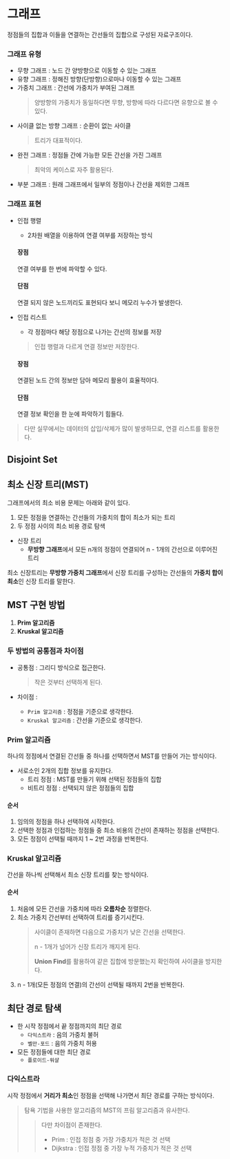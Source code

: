 # 그래프
정점들의 집합과 이들을 연결하는 간선들의 집합으로 구성된 자료구조이다.

### 그래프 유형
- 무향 그래프 : 노드 간 양방향으로 이동할 수 있는 그래프
- 유향 그래프 : 정해진 방향(단방향)으로마나 이동할 수 있는 그래프
- 가중치 그래프 : 간선에 가중치가 부여된 그래프
  > 양방향의 가중치가 동일하다면 무향, 방향에 따라 다르다면 유향으로 볼 수 있다.
- 사이클 없는 방향 그래프 : 순환이 없는 사이클
  > 트리가 대표적이다.
- 완전 그래프 : 정점들 간에 가능한 모든 간선을 가진 그래프
  > 최악의 케이스로 자주 활용된다.
- 부분 그래프 : 원래 그래프에서 일부의 정점이나 간선을 제외한 그래프

### 그래프 표현
- 인접 행렬
  - 2차원 배열을 이용하여 연결 여부를 저장하는 방식
  
  #### 장점
  연결 여부를 한 번에 파악할 수 있다.

  #### 단점
  연결 되지 않은 노드끼리도 표현되다 보니 메모리 누수가 발생한다.

- 인접 리스트
  - 각 정점마다 해당 정점으로 나가는 간선의 정보를 저장
  > 인접 행렬과 다르게 연결 정보만 저장한다.

  #### 장점
  연결된 노드 간의 정보만 담아 메모리 활용이 효율적이다.

  #### 단점
  연결 정보 확인을 한 눈에 파악하기 힘들다.

> 다만 실무에서는 데이터의 삽입/삭제가 많이 발생하므로, 연결 리스트를 활용한다.

## Disjoint Set


## 최소 신장 트리(MST)
그래프에서의 최소 비용 문제는 아래와 같이 있다.

1. 모든 정점을 연결하는 간선들의 가중치의 합이 최소가 되는 트리
2. 두 정점 사이의 최소 비용 경로 탐색

- 신장 트리
  - **무방향 그래프**에서 모든 n개의 정점이 연결되어 n - 1개의 간선으로 이루어진 트리

최소 신장트리는 **무방향 가중치 그래프**에서 신장 트리를 구성하는 간선들의 **가중치 합이 최소**인 신장 트리를 말한다.

## MST 구현 방법
1. **Prim 알고리즘**
2. **Kruskal 알고리즘**

### 두 방법의 공통점과 차이점
- 공통점 : 그리디 방식으로 접근한다.
  > 작은 것부터 선택하게 된다.

- 차이점 :
  - `Prim 알고리즘` : 정점을 기준으로 생각한다.
  - `Kruskal 알고리즘` : 간선을 기준으로 생각한다.

### Prim 알고리즘
하나의 정점에서 연결된 간선들 중 하나를 선택하면서 MST를 만들어 가는 방식이다.

- 서로소인 2개의 집합 정보를 유지한다.
  - 트리 정점 : MST를 만들기 위해 선택된 정점들의 집합
  - 비트리 정점 : 선택되지 않은 정점들의 집합

#### 순서
1. 임의의 정점을 하나 선택하여 시작한다.
2. 선택한 정점과 인접하는 정점들 중 최소 비용의 간선이 존재하는 정점을 선택한다.
3. 모든 정점이 선택될 때까지 1 ~ 2번 과정을 반복한다.

### Kruskal 알고리즘
간선을 하나씩 선택해서 최소 신장 트리를 찾는 방식이다.

#### 순서
1. 처음에 모든 간선을 가중치에 따라 **오름차순** 정렬한다.
2. 최소 가중치 간선부터 선택하여 트리를 증기시킨다.
   > 사이클이 존재하면 다음으로 가중치가 낮은 간선을 선택한다.
   >
   > n - 1개가 넘어가 신장 트리가 깨지게 된다.
   >
   > **Union Find**를 활용하여 같은 집합에 방문했는지 확인하여 사이클을 방지한다.
3. n - 1개(모든 정점의 연결)의 간선이 선택될 때까지 2번을 반복한다.

## 최단 경로 탐색
- 한 시작 정점에서 끝 정점까지의 최단 경로
  - `다익스트라` : 음의 가중치 불허
  - `벨만-포드` : 음의 가중치 허용
- 모든 정점들에 대한 최단 경로
  - `플로이드-워샬`

### 다익스트라
시작 정점에서 **거리가 최소**인 정점을 선택해 나가면서 최단 경로를 구하는 방식이다.
> 탐욕 기법을 사용한 알고리즘의 MST의 프림 알고리즘과 유사한다.
>> 다만 차이점이 존재한다.
>>
>> - Prim : 인접 정점 중 가장 가중치가 적은 것 선택
>> - Dijkstra : 인접 정점 중 가장 누적 가중치가 적은 것 선택